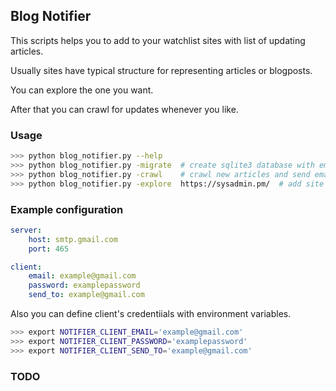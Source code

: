 ## Blog Notifier

This scripts helps you to add to your watchlist sites with list of updating articles.

Usually sites have typical structure for representing articles or blogposts. 

You can explore the one you want. 

After that you can crawl for updates whenever you like. 


### Usage

```bash
>>> python blog_notifier.py --help
>>> python blog_notifier.py -migrate  # create sqlite3 database with empty tables
>>> python blog_notifier.py -crawl    # crawl new articles and send email to client
>>> python blog_notifier.py -explore  https://sysadmin.pm/  # add site to watchlist
```

### Example configuration

```yaml
server:
    host: smtp.gmail.com
    port: 465

client:
    email: example@gmail.com
    password: examplepassword
    send_to: example@gmail.com
```

Also you can define client's credentiials with environment variables.

```bash
>>> export NOTIFIER_CLIENT_EMAIL='example@gmail.com'
>>> export NOTIFIER_CLIENT_PASSWORD='examplepassword'
>>> export NOTIFIER_CLIENT_SEND_TO='example@gmail.com'
```

### TODO
